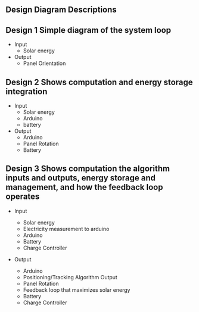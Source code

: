 ## Design Diagram Descriptions

## Design 1 Simple diagram of the system loop
  - Input 
    - Solar energy
  - Output
    - Panel Orientation

## Design 2 Shows computation and energy storage integration
  - Input 
    - Solar energy
    - Arduino
    - battery
  - Output
    - Arduino
    - Panel Rotation
    - Battery

## Design 3 Shows computation the algorithm inputs and outputs, energy storage and management, and how the feedback loop operates
  - Input
    - Solar energy
    - Electricity measurement to arduino
    - Arduino
    - Battery
    - Charge Controller

  - Output
    - Arduino
    - Positioning/Tracking Algorithm Output
    - Panel Rotation
    - Feedback loop that maximizes solar energy
    - Battery
    - Charge Controller
